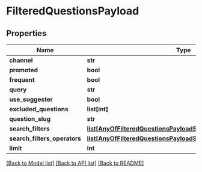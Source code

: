 # FilteredQuestionsPayload

## Properties
Name | Type | Description | Notes
------------ | ------------- | ------------- | -------------
**channel** | **str** |  | [optional] 
**promoted** | **bool** |  | [optional] 
**frequent** | **bool** |  | [optional] 
**query** | **str** |  | [optional] 
**use_suggester** | **bool** |  | [optional] 
**excluded_questions** | **list[int]** |  | [optional] 
**question_slug** | **str** |  | [optional] 
**search_filters** | [**list[AnyOfFilteredQuestionsPayloadSearchFiltersItems]**](Object.md) |  | [optional] 
**search_filters_operators** | [**list[AnyOfFilteredQuestionsPayloadSearchFiltersOperatorsItems]**](Object.md) |  | [optional] 
**limit** | **int** |  | [optional] 

[[Back to Model list]](../README.md#documentation-for-models) [[Back to API list]](../README.md#documentation-for-api-endpoints) [[Back to README]](../README.md)

